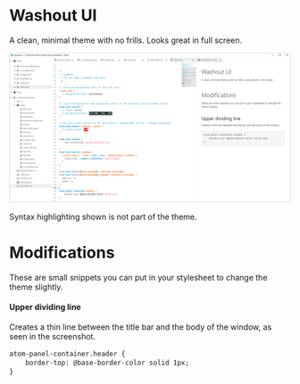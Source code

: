# Washout UI

A clean, minimal theme with no frills. Looks great in full screen.

![Screenshot](https://raw.githubusercontent.com/DXsmiley/ui-theme-template/master/screenshot.png)

Syntax highlighting shown is not part of the theme.

# Modifications

These are small snippets you can put in your stylesheet to change the theme slightly.

#### Upper dividing line

Creates a thin line between the title bar and the body of the window, as seen in the screenshot.

```Less
atom-panel-container.header {
    border-top: @base-border-color solid 1px;
}
```

